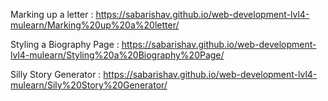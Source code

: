 Marking up a letter : https://sabarishav.github.io/web-development-lvl4-mulearn/Marking%20up%20a%20letter/

Styling a Biography Page : https://sabarishav.github.io/web-development-lvl4-mulearn/Styling%20a%20Biography%20Page/

Silly Story Generator : https://sabarishav.github.io/web-development-lvl4-mulearn/Sily%20Story%20Generator/
